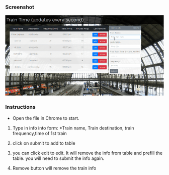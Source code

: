 ### Screenshot
<img src="https://raw.githubusercontent.com/tomkim825/TrainTime/master/demo.gif">


### Instructions

* Open the file in Chrome to start.
 
1. Type in info into form:
*Train name, Train destination, train frequency,time of 1st train

2. click on submit to add to table

3. you can click edit to edit. It will remove the info from table and prefill the table. you will need to submit the info again.

4. Remove button will remove the train info

